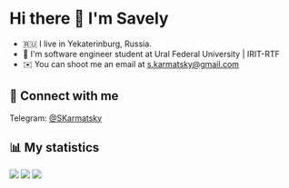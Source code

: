 # Hi there 👋 I'm Savely

- 🇷🇺 I live in Yekaterinburg, Russia.
- 🏫 I'm software engineer student at Ural Federal University | IRIT-RTF
- ✉️ You can shoot me an email at s.karmatsky@gmail.com

<!--
## 🛠 My fancy badge area
![image](https://user-images.githubusercontent.com/88971699/216787718-4b0c2553-bcab-446f-8d86-f298589e4fb8.png)
![image](https://user-images.githubusercontent.com/88971699/216787726-61423caf-dd66-4d98-9b4e-f138fe8eeda7.png)
![image](https://user-images.githubusercontent.com/88971699/216787746-84027f07-613f-484b-af74-38a8ae61ba2b.png)
![image](https://user-images.githubusercontent.com/88971699/216787753-40db41ef-42cc-4279-9dba-8d8a7ee60023.png)
-->

## 🤝 Connect with me
Telegram: [@SKarmatsky](https://t.me/SKarmatsky)

## 📊 My statistics 
![](http://github-profile-summary-cards.vercel.app/api/cards/profile-details?username=Karmatsky&theme=default)
  ![](http://github-profile-summary-cards.vercel.app/api/cards/repos-per-language?username=Karmatsky&theme=default)
![](http://github-profile-summary-cards.vercel.app/api/cards/most-commit-language?username=Karmatsky&theme=default)

<!--![Uploading image.png…]()

**Karmatsky/Karmatsky** is a ✨ _special_ ✨ repository because its `README.md` (this file) appears on your GitHub profile.

Here are some ideas to get you started:

- 🔭 I’m currently working on ...
- 🌱 I’m currently learning ...
- 👯 I’m looking to collaborate on ...
- 🤔 I’m looking for help with ...
- 💬 Ask me about ...
- 📫 How to reach me: ...
- 😄 Pronouns: ...
- ⚡ Fun fact: ...
-->
